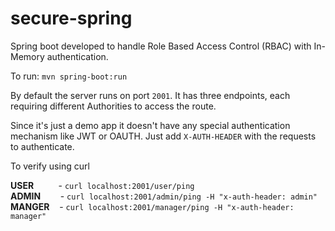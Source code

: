 # secure-spring

Spring boot developed to handle Role Based Access Control (RBAC) with In-Memory authentication.

To run: `mvn spring-boot:run`

By default the server runs on port `2001`. It has three endpoints, each requiring different Authorities to access the route. 

Since it's just a demo app it doesn't have any special authentication mechanism like JWT or OAUTH. Just add `X-AUTH-HEADER` with the requests to authenticate.

To verify using curl

**USER** &nbsp;&nbsp;&nbsp;&nbsp;&nbsp;&nbsp;&nbsp;&nbsp;&nbsp;- `curl localhost:2001/user/ping` <br/>
**ADMIN** &nbsp;&nbsp;&nbsp;&nbsp;&nbsp;&nbsp;&nbsp;- `curl localhost:2001/admin/ping -H "x-auth-header: admin"` <br/>
**MANGER** &nbsp;&nbsp; - `curl localhost:2001/manager/ping -H "x-auth-header: manager"` <br/>
